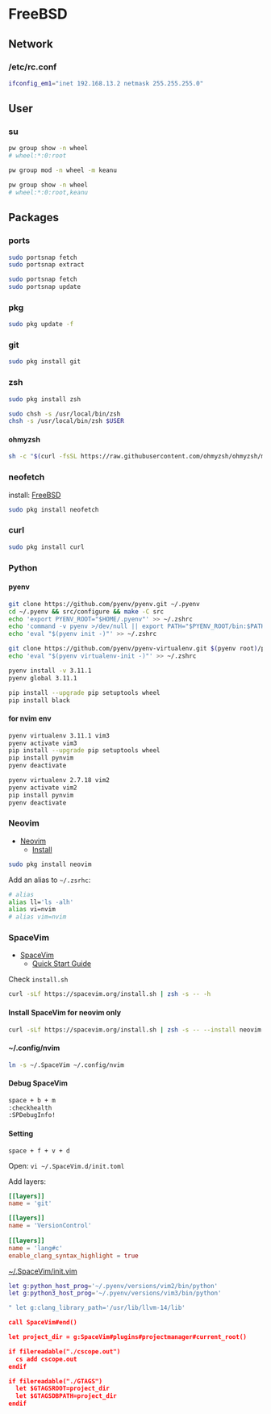 # FreeBSD

## Network

### /etc/rc.conf

```bash
ifconfig_em1="inet 192.168.13.2 netmask 255.255.255.0"
```

## User

### su

```bash
pw group show -n wheel
# wheel:*:0:root

pw group mod -n wheel -m keanu

pw group show -n wheel
# wheel:*:0:root,keanu
```

## Packages

### ports

```bash
sudo portsnap fetch
sudo portsnap extract
```

```bash
sudo portsnap fetch
sudo portsnap update
```

### pkg

```bash
sudo pkg update -f
```

### git

```bash
sudo pkg install git
```

### zsh

```bash
sudo pkg install zsh
```

```bash
sudo chsh -s /usr/local/bin/zsh
chsh -s /usr/local/bin/zsh $USER
```

#### ohmyzsh

```bash
sh -c "$(curl -fsSL https://raw.githubusercontent.com/ohmyzsh/ohmyzsh/master/tools/install.sh)"
```

### neofetch

install: [FreeBSD](https://github.com/dylanaraps/neofetch/wiki/Installation#freebsd)

```bash
sudo pkg install neofetch
```

### curl

```bash
sudo pkg install curl
```

### Python

#### pyenv

```bash
git clone https://github.com/pyenv/pyenv.git ~/.pyenv
cd ~/.pyenv && src/configure && make -C src
echo 'export PYENV_ROOT="$HOME/.pyenv"' >> ~/.zshrc
echo 'command -v pyenv >/dev/null || export PATH="$PYENV_ROOT/bin:$PATH"' >> ~/.zshrc
echo 'eval "$(pyenv init -)"' >> ~/.zshrc
```

```bash
git clone https://github.com/pyenv/pyenv-virtualenv.git $(pyenv root)/plugins/pyenv-virtualenv
echo 'eval "$(pyenv virtualenv-init -)"' >> ~/.zshrc
```

```bash
pyenv install -v 3.11.1
pyenv global 3.11.1
```

```bash
pip install --upgrade pip setuptools wheel
pip install black
```

#### for nvim env

```bash
pyenv virtualenv 3.11.1 vim3
pyenv activate vim3
pip install --upgrade pip setuptools wheel 
pip install pynvim
pyenv deactivate
```

```bash
pyenv virtualenv 2.7.18 vim2
pyenv activate vim2
pip install pynvim
pyenv deactivate
```

### Neovim

- [Neovim](https://github.com/neovim/neovim)
  - [Install](https://github.com/neovim/neovim/wiki/Installing-Neovim#freebsd)

```bash
sudo pkg install neovim
```

Add an alias to `~/.zsrhc`:

```bash
# alias
alias ll='ls -alh'
alias vi=nvim
# alias vim=nvim
```

### SpaceVim

- [SpaceVim](https://spacevim.org)
   - [Quick Start Guide](https://spacevim.org/quick-start-guide/)

Check `install.sh`

```bash
curl -sLf https://spacevim.org/install.sh | zsh -s -- -h
```

#### Install SpaceVim for neovim only

```bash
curl -sLf https://spacevim.org/install.sh | zsh -s -- --install neovim
```

#### ~/.config/nvim

```bash
ln -s ~/.SpaceVim ~/.config/nvim
```

#### Debug SpaceVim

```bash
space + b + m
:checkhealth
:SPDebugInfo!
```

#### Setting

`space + f + v + d`

Open: `vi ~/.SpaceVim.d/init.toml`

Add layers:

```toml
[[layers]]
name = 'git'

[[layers]]
name = 'VersionControl'
    
[[layers]]
name = 'lang#c'
enable_clang_syntax_highlight = true
```

[~/.SpaceVim/init.vim](#init.vim)


```lua
let g:python_host_prog='~/.pyenv/versions/vim2/bin/python'
let g:python3_host_prog='~/.pyenv/versions/vim3/bin/python'

" let g:clang_library_path='/usr/lib/llvm-14/lib'

call SpaceVim#end()

let project_dir = g:SpaceVim#plugins#projectmanager#current_root()

if filereadable("./cscope.out")
  cs add cscope.out
endif

if filereadable("./GTAGS")
  let $GTAGSROOT=project_dir
  let $GTAGSDBPATH=project_dir
endif
```


